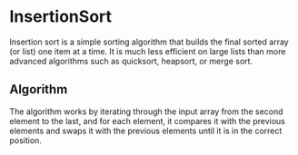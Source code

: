 # InsertionSort
Insertion sort is a simple sorting algorithm that builds the final sorted array (or list) one item at a time. It is much less efficient on large lists than more advanced algorithms such as quicksort, heapsort, or merge sort.

## Algorithm
The algorithm works by iterating through the input array from the second element to the last, and for each element, it compares it with the previous elements and swaps it with the previous elements until it is in the correct position.

